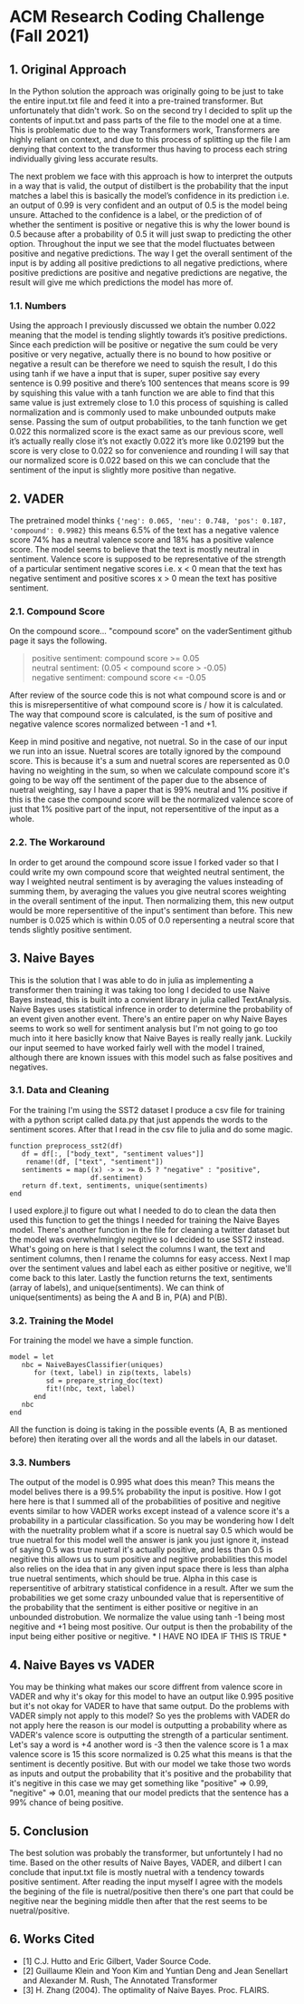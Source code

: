 # ACM Research Coding Challenge (Fall 2021)

## 1. Original Approach
In the Python solution the approach was originally going to be just to take the entire input.txt file and feed it into a pre-trained transformer. But unfortunately that didn't work. So on the second try I decided to split up the contents of input.txt and pass parts of the file to the model one at a time. This is problematic due to the way Transformers work, Transformers are highly reliant on context, and due to this process of splitting up the file I am denying that context to the transformer thus having to process each string individually giving less accurate results.

The next problem we face with this approach is how to interpret the outputs in a way that is valid, the output of distilbert is the probability that the input matches a label this is basically the model’s confidence in its prediction i.e. an output of 0.99 is very confident and an output of 0.5 is the model being unsure. Attached to the confidence is a label, or the prediction of of whether the sentiment is positive or negative this is why the lower bound is 0.5 because after a probability of 0.5 it will just swap to predicting the other option. Throughout the input we see that the model fluctuates between positive and negative predictions. The way I get the overall sentiment of the input is by adding all positive predictions to all negative predictions, where positive predictions are positive and negative predictions are negative, the result will give me which predictions the model has more of.

### 1.1. Numbers
Using the approach I previously discussed we obtain the number 0.022 meaning that the model is tending slightly towards it’s positive predictions. Since each prediction will be positive or negative the sum could be very positive or very negative, actually there is no bound to how positive or negative a result can be therefore we need to squish the result, I do this using tanh if we have a input that is super, super positive say every sentence is 0.99 positive and there’s 100 sentences that means score is 99 by squishing this value with a tanh function we are able to find that this same value is just extremely close to 1.0 this process of squishing is called normalization and is commonly used to make unbounded outputs make sense. Passing the sum of output probabilities, to the tanh function we get 0.022 this normalized score is the exact same as our previous score, well it’s actually really close it’s not exactly 0.022 it’s more like 0.02199 but the score is very close to 0.022 so for convenience and rounding I will say that our normalized score is 0.022 based on this we can conclude that the sentiment of the input is slightly more positive than negative.

## 2. VADER
The pretrained model thinks `{'neg': 0.065, 'neu': 0.748, 'pos': 0.187, 'compound': 0.9982}`
this means 6.5% of the text has a negative valence score 74% has a neutral valence score and 18% has a positive valence score. The model seems to believe that the text is mostly neutral in sentiment. Valence score is supposed to be representative of the strength of a particular sentiment negative scores i.e. x < 0 mean that the text has negative sentiment and positive scores x > 0 mean the text has positive sentiment.

### 2.1. Compound Score
On the compound score... "compound score" on the vaderSentiment github page it says the following.
> positive sentiment: compound score >= 0.05<br>
neutral sentiment: (0.05 < compound score > -0.05)<br>
negative sentiment: compound score <= -0.05<br>

After review of the source code this is not what compound score is and or this is misrepersentitive of what compound score is / how it is calculated. The way that compound score is calculated, is the sum of positive and negative valence scores normalized between -1 and +1.

Keep in mind positive and negative, not nuetral. So in the case of our input we run into an issue. Nuetral scores are totally ignored by the compound score. This is because it's a sum and nuetral scores are repersented as 0.0 having no weighting in the sum, so when we calculate compound score it's going to be way off the sentiment of the paper due to the absence of nuetral weighting, say I have a paper that is 99% neutral and 1% positive if this is the case the compound score will be the normalized valence score of just that 1% positive part of the input, not repersentitive of the input as a whole.

### 2.2. The Workaround
In order to get around the compound score issue I forked vader so that I could write my own compound score that weighted neutral sentiment, the way I weighted neutral sentiment is by averaging the values insteading of summing them, by averaging the values you give neutral scores weighting in the overall sentiment of the input. Then normalizing them, this new output would be more repersentitive of the input's sentiment than before. This new number is 0.025 which is within 0.05 of 0.0 repersenting a neutral score that tends slightly positive sentiment.

## 3. Naive Bayes
This is the solution that I was able to do in julia as implementing a transformer then training it was taking too long I decided to use Naive Bayes instead, this is built into a convient library in julia called TextAnalysis. Naive Bayes uses statistical infrence  in order to determine the probability of an event given another event. There's an entire paper on why Naive Bayes seems to work so well for sentiment analysis but I'm not going to go too much into it here basiclly know that Naive Bayes is really  really jank. Luckily our input seemed to have worked fairly well with the model I trained, although there are known issues with this model such as false positives and negatives.

### 3.1. Data and Cleaning
For the training I'm using the SST2 dataset
I produce a csv file for training with a python script called data.py that just appends the words to the sentiment scores. After that I read in the csv file to julia and do some magic.
```
function preprocess_sst2(df)
   df = df[:, ["body_text", "sentiment values"]]
	rename!(df, ["text", "sentiment"])
   sentiments = map((x) -> x >= 0.5 ? "negative" : "positive",
                    df.sentiment)
   return df.text, sentiments, unique(sentiments)
end
```
I used explore.jl to figure out what I needed to do to clean the data then used this function to get the things I needed for training the Naive Bayes model. There's another function in the file for cleaning a twitter dataset but the model was overwhelmingly negitive so I decided to use SST2 instead. What's going on here is that I select the columns I want, the text and sentiment columns, then I rename the columns for easy access. Next I map over the sentiment values and label each as either positive or negitive, we'll come back to this later. Lastly the function returns the text, sentiments (array of labels), and unique(sentiments). We can think of unique(sentiments) as being the A and B in, P(A) and P(B).

### 3.2. Training the Model
For training the model we have a simple function.
```
model = let
   nbc = NaiveBayesClassifier(uniques)
      for (text, label) in zip(texts, labels)
         sd = prepare_string_doc(text)
         fit!(nbc, text, label)
      end
   nbc
end
```
All the function is doing is taking in the possible events (A, B as mentioned before) then iterating over all the words and all the labels in our dataset.

### 3.3. Numbers
The output of the model is $0.995$ what does this mean? This means the model belives there is a $99.5\%$ probability the input is positive. How I got here here is that I summed all of the probabilities of positive and negitive events similar to how VADER works except instead of a valence score it's a probability in a particular classification. So you may be wondering how I delt with the nuetrality problem what if a score is nuetral say 0.5 which would be true nuetral for this model well the answer is jank you just ignore it, instead of saying 0.5 was true nuetral it's actually positive, and less than 0.5 is negitive this allows us to sum positive and negitive probabilities this model also relies on the idea that in any given input space there is less than alpha true nuetral sentiments, which should be true. Alpha in this case is repersentitive of arbitrary statistical confidence in a result. After we sum the probabilities we get some crazy unbounded value that is repersentitive of the probability that the sentiment is either positive or negitive in an unbounded distrobution. We normalize the value using tanh -1 being most negitive and +1 being most positive. Our output is then the probability of the input being either positive or negitive. * I HAVE NO IDEA IF THIS IS TRUE *

## 4. Naive Bayes vs VADER
You may be thinking what makes our score diffrent from valence score in VADER and why it's okay for this model to have an output like 0.995 positive but it's not okay for VADER to have that same output. Do the problems with VADER simply not apply to this model? So yes the problems with VADER do not apply here the reason is our model is outputting a probability where as VADER's valence score is outputting the strength of a particular sentiment. Let's say a word is +4 another word is -3 then the valence score is 1 a max valence score is 15 this score normalized is 0.25 what this means is that the sentiment  is decently positive. But with our model we take those two words as inputs and output the probability that it's positive and the probability that it's negitive in this case we may get something like "positive" => 0.99, "negitive" => 0.01, meaning that our model predicts that the sentence has a 99% chance of being positive.

## 5. Conclusion
The best solution was probably the transformer, but unfortuntely I had no time. Based on the other results of Naive Bayes, VADER, and dilbert I can conclude that input.txt file is mostly nuetral with a tendency towards positive sentiment. After reading the input myself I agree with the models the begining of the file is nuetral/positive then there's one part that could be negitive near the begining middle then after that the rest seems to be nuetral/positive.

## 6. Works Cited
- [1] C.J. Hutto and Eric Gilbert,  Vader Source Code.
- [2] Guillaume Klein and Yoon Kim and Yuntian Deng and Jean Senellart and Alexander M. Rush, The Annotated Transformer
- [3] H. Zhang (2004). The optimality of Naive Bayes. Proc. FLAIRS.